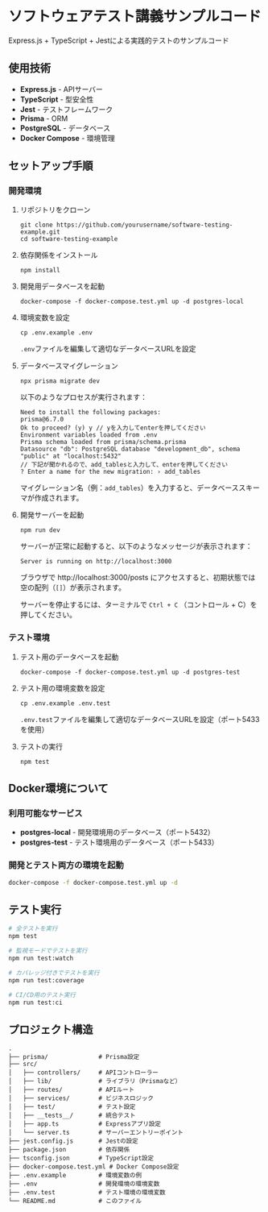 # ソフトウェアテスト講義サンプルコード

Express.js + TypeScript + Jestによる実践的テストのサンプルコード

## 使用技術

- **Express.js** - APIサーバー
- **TypeScript** - 型安全性
- **Jest** - テストフレームワーク
- **Prisma** - ORM
- **PostgreSQL** - データベース
- **Docker Compose** - 環境管理

## セットアップ手順

### 開発環境

1. リポジトリをクローン
   ```
   git clone https://github.com/yourusername/software-testing-example.git
   cd software-testing-example
   ```

2. 依存関係をインストール
   ```
   npm install
   ```

3. 開発用データベースを起動
   ```
   docker-compose -f docker-compose.test.yml up -d postgres-local
   ```

4. 環境変数を設定
   ```
   cp .env.example .env
   ```
   `.env`ファイルを編集して適切なデータベースURLを設定

5. データベースマイグレーション
   ```
   npx prisma migrate dev
   ```
   
   以下のようなプロセスが実行されます：
   ```
   Need to install the following packages:
   prisma@6.7.0
   Ok to proceed? (y) y // yを入力してenterを押してください
   Environment variables loaded from .env
   Prisma schema loaded from prisma/schema.prisma
   Datasource "db": PostgreSQL database "development_db", schema "public" at "localhost:5432"
   // 下記が聞かれるので、add_tablesと入力して、enterを押してください
   ? Enter a name for the new migration: › add_tables
   ```
   
   マイグレーション名（例：`add_tables`）を入力すると、データベーススキーマが作成されます。

6. 開発サーバーを起動
   ```
   npm run dev
   ```
   
   サーバーが正常に起動すると、以下のようなメッセージが表示されます：
   ```
   Server is running on http://localhost:3000
   ```
   
   ブラウザで http://localhost:3000/posts にアクセスすると、初期状態では空の配列（`[]`）が表示されます。
   
   サーバーを停止するには、ターミナルで `Ctrl + C` （コントロール + C）を押してください。

### テスト環境

1. テスト用のデータベースを起動
   ```
   docker-compose -f docker-compose.test.yml up -d postgres-test
   ```

2. テスト用の環境変数を設定
   ```
   cp .env.example .env.test
   ```
   `.env.test`ファイルを編集して適切なデータベースURLを設定（ポート5433を使用）

3. テストの実行
   ```
   npm test
   ```

## Docker環境について

### 利用可能なサービス

- **postgres-local** - 開発環境用のデータベース（ポート5432）
- **postgres-test** - テスト環境用のデータベース（ポート5433）

### 開発とテスト両方の環境を起動

```bash
docker-compose -f docker-compose.test.yml up -d
```

## テスト実行

```bash
# 全テストを実行
npm test

# 監視モードでテストを実行
npm run test:watch

# カバレッジ付きでテストを実行
npm run test:coverage

# CI/CD用のテスト実行
npm run test:ci
```

## プロジェクト構造

```
.
├── prisma/              # Prisma設定
├── src/
│   ├── controllers/     # APIコントローラー
│   ├── lib/             # ライブラリ（Prismaなど）
│   ├── routes/          # APIルート
│   ├── services/        # ビジネスロジック
│   ├── test/            # テスト設定
│   ├── __tests__/       # 統合テスト
│   ├── app.ts           # Expressアプリ設定
│   └── server.ts        # サーバーエントリーポイント
├── jest.config.js       # Jestの設定
├── package.json         # 依存関係
├── tsconfig.json        # TypeScript設定
├── docker-compose.test.yml # Docker Compose設定
├── .env.example         # 環境変数の例
├── .env                 # 開発環境の環境変数
├── .env.test            # テスト環境の環境変数
└── README.md            # このファイル
``` 
